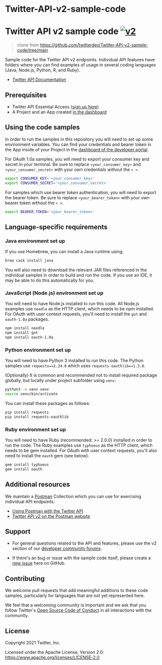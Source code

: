 # Twitter-API-v2-sample-code


# Twitter API v2 sample code [![v2](https://img.shields.io/endpoint?url=https%3A%2F%2Ftwbadges.glitch.me%2Fbadges%2Fv2)](https://developer.twitter.com/en/docs/twitter-api)

>clone from https://github.com/twitterdev/Twitter-API-v2-sample-code/tree/main

Sample code for the Twitter API v2 endpoints.
Individual API features have folders where you can find examples of usage in several coding languages (Java, Node.js, Python, R, and Ruby).

* [Twitter API Documentation](https://developer.twitter.com/en/docs/twitter-api/getting-started/about-twitter-api)

## Prerequisites

* Twitter API Essential Access ([sign up here](https://t.co/signup))
* A Project and an App created [in the dashboard](https://developer.twitter.com/en/portal/dashboard)

## Using the code samples

In order to run the samples in this repository you will need to set up some environment variables. You can find your credentials and bearer token in the App inside of your Project in the [dashboard of the developer portal](https://developer.twitter.com/en/portal/projects-and-apps).

For OAuth 1.0a samples, you will need to export your consumer key and secret in your terminal. Be sure to replace `<your_consumer_key>` and `<your_consumer_secret>` with your own credentials without the `< >`.

```bash
export CONSUMER_KEY='<your_consumer_key>'
export CONSUMER_SECRET='<your_consumer_secret>'
```

For samples which use bearer token authentication, you will need to export the bearer token. Be sure to replace  `<your_bearer_token>` with your own bearer token without the `< >`.

```bash
export BEARER_TOKEN='<your_bearer_token>'
```

## Language-specific requirements

### Java environment set up

If you use Homebrew, you can install a Java runtime using:

```bash
brew cask install java
```

You will also need to download the relevant JAR files referenced in the individual samples in order to build and run the code. If you use an IDE, it may be able to do this automatically for you.

### JavaScript (Node.js) environment set up

You will need to have Node.js installed to run this code. All Node.js examples use `needle` as the HTTP client, which needs to be npm installed. For OAuth with user context requests, you'll need to install the `got` and `oauth-1.0a` packages.

```bash
npm install needle
npm install got
npm install oauth-1.0a
```

### Python environment set up

You will need to have Python 3 installed to run this code. The Python samples use `requests==2.24.0` which uses `requests-oauthlib==1.3.0`.

(Optionally) It is common and recommended not to install required package globally, but locally under project subfolder using `venv`:

```bash
python3 -m venv venv
source venv/bin/activate
```

You can install these packages as follows:

```bash
pip install requests
pip install requests-oauthlib
```

### Ruby environment set up

You will need to have Ruby (recommended: >= 2.0.0) installed in order to run the code. The Ruby examples use `typhoeus` as the HTTP client, which needs to be gem installed. For OAuth with user context requests, you'll also need to install the `oauth` gem (see below).

```bash
gem install typhoeus
gem install oauth
```

## Additional resources

We maintain a [Postman](https://getpostman.com) Collection which you can use for exercising individual API endpoints.

* [Using Postman with the Twitter API](https://developer.twitter.com/en/docs/tutorials/postman-getting-started)
* [Twitter API v2 on the Postman website](https://t.co/twitter-api-postman)

## Support

* For general questions related to the API and features, please use the v2 section of our [developer community forums](https://twittercommunity.com/c/twitter-api/twitter-api-v2/65).

* If there's an bug or issue with the sample code itself, please create a [new issue](https://github.com/twitterdev/Twitter-API-v2-sample-code/issues) here on GitHub.

## Contributing

We welcome pull requests that add meaningful additions to these code samples, particularly for languages that are not yet represented here.

We feel that a welcoming community is important and we ask that you follow Twitter's [Open Source Code of Conduct](https://github.com/twitter/.github/blob/main/code-of-conduct.md) in all interactions with the community.

## License

Copyright 2021 Twitter, Inc.

Licensed under the Apache License, Version 2.0: https://www.apache.org/licenses/LICENSE-2.0

